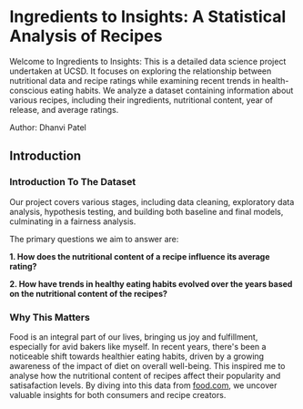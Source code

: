 # Ingredients to Insights: A Statistical Analysis of Recipes

Welcome to Ingredients to Insights: This is a detailed data science project undertaken at UCSD. It focuses on exploring the relationship between nutritional data and recipe ratings while examining recent trends in health-conscious eating habits. We analyze a dataset containing information about various recipes, including their ingredients, nutritional content, year of release, and average ratings.

Author: Dhanvi Patel

## Introduction

### Introduction To The Dataset 

Our project covers various stages, including data cleaning, exploratory data analysis, hypothesis testing, and building both baseline and final models, culminating in a fairness analysis. 

The primary questions we aim to answer are: 

**1. How does the nutritional content of a recipe influence its average rating?**

**2. How have trends in healthy eating habits evolved over the years based on the nutritional content of the recipes?**

### Why This Matters

Food is an integral part of our lives, bringing us joy and fulfillment, especially for avid bakers like myself. In recent years, there's been a noticeable shift towards healthier eating habits, driven by a growing awareness of the impact of diet on overall well-being. This inspired me to analyse how the nutritional content of recipes affect their popularity and satisafaction levels. By diving into this data from [food.com](https://www.food.com/), we uncover valuable insights for both consumers and recipe creators.

